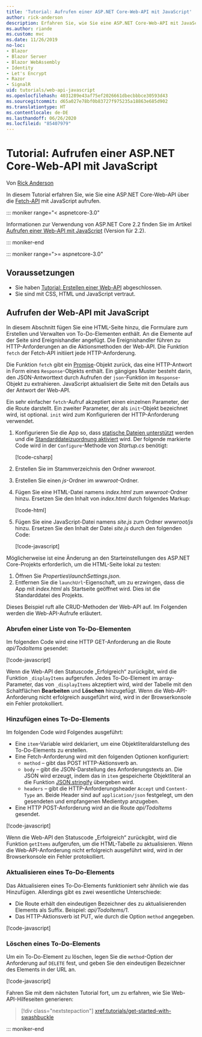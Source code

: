 ```yaml
---
title: 'Tutorial: Aufrufen einer ASP.NET Core-Web-API mit JavaScript'
author: rick-anderson
description: Erfahren Sie, wie Sie eine ASP.NET Core-Web-API mit JavaScript aufrufen.
ms.author: riande
ms.custom: mvc
ms.date: 11/26/2019
no-loc:
- Blazor
- Blazor Server
- Blazor WebAssembly
- Identity
- Let's Encrypt
- Razor
- SignalR
uid: tutorials/web-api-javascript
ms.openlocfilehash: 4031289e43af75ef2026661dbecbbbce30593d43
ms.sourcegitcommit: d65a027e78bf0b83727f975235a18863e685d902
ms.translationtype: HT
ms.contentlocale: de-DE
ms.lasthandoff: 06/26/2020
ms.locfileid: "85407979"
---
```

# <a name="tutorial-call-an-aspnet-core-web-api-with-javascript"></a>Tutorial: Aufrufen einer ASP.NET Core-Web-API mit JavaScript

Von [Rick Anderson](https://twitter.com/RickAndMSFT)

In diesem Tutorial erfahren Sie, wie Sie eine ASP.NET Core-Web-API über die [Fetch-API](https://developer.mozilla.org/docs/Web/API/Fetch_API) mit JavaScript aufrufen.

::: moniker range="< aspnetcore-3.0"

Informationen zur Verwendung von ASP.NET Core 2.2 finden Sie im Artikel [Aufrufen einer Web-API mit JavaScript](xref:tutorials/first-web-api#call-the-web-api-with-javascript) (Version für 2.2).

::: moniker-end

::: moniker range=">= aspnetcore-3.0"

## <a name="prerequisites"></a>Voraussetzungen

* Sie haben [Tutorial: Erstellen einer Web-API](xref:tutorials/first-web-api) abgeschlossen.
* Sie sind mit CSS, HTML und JavaScript vertraut.

## <a name="call-the-web-api-with-javascript"></a>Aufrufen der Web-API mit JavaScript

In diesem Abschnitt fügen Sie eine HTML-Seite hinzu, die Formulare zum Erstellen und Verwalten von To-Do-Elementen enthält. An die Elemente auf der Seite sind Ereignishandler angefügt. Die Ereignishandler führen zu HTTP-Anforderungen an die Aktionsmethoden der Web-API. Die Funktion `fetch` der Fetch-API initiiert jede HTTP-Anforderung.

Die Funktion `fetch` gibt ein [Promise](https://developer.mozilla.org/docs/Web/JavaScript/Reference/Global_Objects/Promise)-Objekt zurück, das eine HTTP-Antwort in Form eines `Response`-Objekts enthält. Ein gängiges Muster besteht darin, den JSON-Antworttext durch Aufrufen der `json`-Funktion im `Response`-Objekt zu extrahieren. JavaScript aktualisiert die Seite mit den Details aus der Antwort der Web-API.

Ein sehr einfacher `fetch`-Aufruf akzeptiert einen einzelnen Parameter, der die Route darstellt. Ein zweiter Parameter, der als `init`-Objekt bezeichnet wird, ist optional. `init` wird zum Konfigurieren der HTTP-Anforderung verwendet.

1. Konfigurieren Sie die App so, dass [statische Dateien unterstützt](/dotnet/api/microsoft.aspnetcore.builder.staticfileextensions.usestaticfiles#Microsoft_AspNetCore_Builder_StaticFileExtensions_UseStaticFiles_Microsoft_AspNetCore_Builder_IApplicationBuilder_) werden und die [Standarddateizuordnung aktiviert](/dotnet/api/microsoft.aspnetcore.builder.defaultfilesextensions.usedefaultfiles#Microsoft_AspNetCore_Builder_DefaultFilesExtensions_UseDefaultFiles_Microsoft_AspNetCore_Builder_IApplicationBuilder_) wird. Der folgende markierte Code wird in der `Configure`-Methode von *Startup.cs* benötigt:

    [!code-csharp[](first-web-api/samples/3.0/TodoApi/StartupJavaScript.cs?highlight=8-9&name=snippet_configure)]

1. Erstellen Sie im Stammverzeichnis den Ordner *wwwroot*.

1. Erstellen Sie einen *js*-Ordner im *wwwroot*-Ordner.

1. Fügen Sie eine HTML-Datei namens *index.html* zum *wwwroot*-Ordner hinzu. Ersetzen Sie den Inhalt von *index.html* durch folgendes Markup:

    [!code-html[](first-web-api/samples/3.0/TodoApi/wwwroot/index.html)]

1. Fügen Sie eine JavaScript-Datei namens *site.js* zum Ordner *wwwroot/js* hinzu. Ersetzen Sie den Inhalt der Datei *site.js* durch den folgenden Code:

    [!code-javascript[](first-web-api/samples/3.0/TodoApi/wwwroot/js/site.js?name=snippet_SiteJs)]

Möglicherweise ist eine Änderung an den Starteinstellungen des ASP.NET Core-Projekts erforderlich, um die HTML-Seite lokal zu testen:

1. Öffnen Sie *Properties\launchSettings.json*.
1. Entfernen Sie die `launchUrl`-Eigenschaft, um zu erzwingen, dass die App mit *index.html* als Startseite geöffnet wird. Dies ist die Standarddatei des Projekts.

Dieses Beispiel ruft alle CRUD-Methoden der Web-API auf. Im Folgenden werden die Web-API-Aufrufe erläutert.

### <a name="get-a-list-of-to-do-items"></a>Abrufen einer Liste von To-Do-Elementen

Im folgenden Code wird eine HTTP GET-Anforderung an die Route *api/TodoItems* gesendet:

[!code-javascript[](first-web-api/samples/3.0/TodoApi/wwwroot/js/site.js?name=snippet_GetItems)]

Wenn die Web-API den Statuscode „Erfolgreich“ zurückgibt, wird die Funktion `_displayItems` aufgerufen. Jedes To-Do-Element im array-Parameter, das von `_displayItems` akzeptiert wird, wird der Tabelle mit den Schaltflächen **Bearbeiten** und **Löschen** hinzugefügt. Wenn die Web-API-Anforderung nicht erfolgreich ausgeführt wird, wird in der Browserkonsole ein Fehler protokolliert.

### <a name="add-a-to-do-item"></a>Hinzufügen eines To-Do-Elements

Im folgenden Code wird Folgendes ausgeführt:

* Eine `item`-Variable wird deklariert, um eine Objektliteraldarstellung des To-Do-Elements zu erstellen.
* Eine Fetch-Anforderung wird mit den folgenden Optionen konfiguriert:
  * `method` – gibt das POST HTTP-Aktionsverb an.
  * `body` – gibt die JSON-Darstellung des Anforderungstexts an. Die JSON wird erzeugt, indem das in `item` gespeicherte Objektliteral an die Funktion [JSON.stringify](https://developer.mozilla.org/docs/Web/JavaScript/Reference/Global_Objects/JSON/stringify) übergeben wird.
  * `headers` – gibt die HTTP-Anforderungsheader `Accept` und `Content-Type` an. Beide Header sind auf `application/json` festgelegt, um den gesendeten und empfangenen Medientyp anzugeben.
* Eine HTTP POST-Anforderung wird an die Route *api/TodoItems* gesendet.

[!code-javascript[](first-web-api/samples/3.0/TodoApi/wwwroot/js/site.js?name=snippet_AddItem)]

Wenn die Web-API den Statuscode „Erfolgreich“ zurückgibt, wird die Funktion `getItems` aufgerufen, um die HTML-Tabelle zu aktualisieren. Wenn die Web-API-Anforderung nicht erfolgreich ausgeführt wird, wird in der Browserkonsole ein Fehler protokolliert.

### <a name="update-a-to-do-item"></a>Aktualisieren eines To-Do-Elements

Das Aktualisieren eines To-Do-Elements funktioniert sehr ähnlich wie das Hinzufügen. Allerdings gibt es zwei wesentliche Unterschiede:

* Die Route erhält den eindeutigen Bezeichner des zu aktualisierenden Elements als Suffix. Beispiel: *api/TodoItems/1*.
* Das HTTP-Aktionsverb ist PUT, wie durch die Option `method` angegeben.

[!code-javascript[](first-web-api/samples/3.0/TodoApi/wwwroot/js/site.js?name=snippet_UpdateItem)]

### <a name="delete-a-to-do-item"></a>Löschen eines To-Do-Elements

Um ein To-Do-Element zu löschen, legen Sie die `method`-Option der Anforderung auf `DELETE` fest, und geben Sie den eindeutigen Bezeichner des Elements in der URL an.

[!code-javascript[](first-web-api/samples/3.0/TodoApi/wwwroot/js/site.js?name=snippet_DeleteItem)]

Fahren Sie mit dem nächsten Tutorial fort, um zu erfahren, wie Sie Web-API-Hilfeseiten generieren:

> [!div class="nextstepaction"]
> <xref:tutorials/get-started-with-swashbuckle>

::: moniker-end
